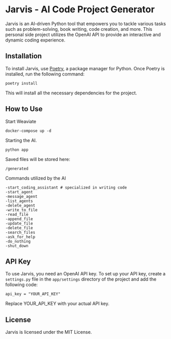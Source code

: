 # Jarvis - AI Code Project Generator

Jarvis is an AI-driven Python tool that empowers you to tackle various tasks such as problem-solving, book writing, code creation, and more. This personal side project utilizes the OpenAI API to provide an interactive and dynamic coding experience.

## Installation

To install Jarvis, use [Poetry](https://python-poetry.org/), a package manager for Python. Once Poetry is installed, run the following command:

```
poetry install
```

This will install all the necessary dependencies for the project.

## How to Use

Start Weaviate

```
docker-compose up -d
```

Starting the AI.

```
python app
```

Saved files will be stored here:

```
/generated
```

Commands utilized by the AI

```
-start_coding_assistant # specialized in writing code
-start_agent
-message_agent
-list_agents
-delete_agent
-write_to_file
-read_file
-append_file
-update_file
-delete_file
-search_files
-ask_for_help
-do_nothing
-shut_down
```

## API Key

To use Jarvis, you need an OpenAI API key. To set up your API key, create a `settings.py` file in the `app/settings` directory of the project and add the following code:

```
api_key = "YOUR_API_KEY"
```

Replace YOUR_API_KEY with your actual API key.

## License

Jarvis is licensed under the MIT License.
